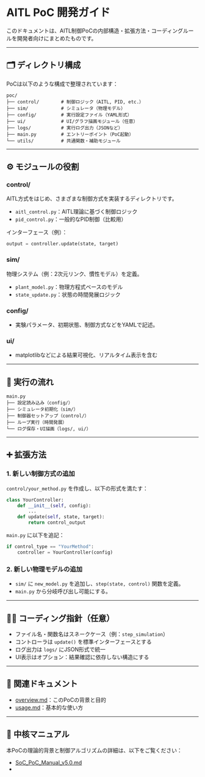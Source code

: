 # AITL PoC 開発ガイド

このドキュメントは、AITL制御PoCの内部構造・拡張方法・コーディングルールを開発者向けにまとめたものです。

---

## 🗂 ディレクトリ構成

PoCは以下のような構成で整理されています：

```
poc/
├── control/        # 制御ロジック（AITL, PID, etc.）
├── sim/            # シミュレータ（物理モデル）
├── config/         # 実行設定ファイル（YAML形式）
├── ui/             # UI/グラフ描画モジュール（任意）
├── logs/           # 実行ログ出力（JSONなど）
├── main.py         # エントリーポイント（PoC起動）
└── utils/          # 共通関数・補助モジュール
```

---

## ⚙️ モジュールの役割

### control/

AITL方式をはじめ、さまざまな制御方式を実装するディレクトリです。

- `aitl_control.py`：AITL理論に基づく制御ロジック
- `pid_control.py`：一般的なPID制御（比較用）

インターフェース（例）：

```python
output = controller.update(state, target)
```

### sim/

物理システム（例：2次元リンク、慣性モデル）を定義。

- `plant_model.py`：物理方程式ベースのモデル
- `state_update.py`：状態の時間発展ロジック

### config/

- 実験パラメータ、初期状態、制御方式などをYAMLで記述。

### ui/

- matplotlibなどによる結果可視化、リアルタイム表示を含む

---

## 🔁 実行の流れ

```
main.py
├── 設定読み込み（config/）
├── シミュレータ初期化（sim/）
├── 制御器セットアップ（control/）
├── ループ実行（時間発展）
└── ログ保存・UI描画（logs/, ui/）
```

---

## ➕ 拡張方法

### 1. 新しい制御方式の追加

`control/your_method.py` を作成し、以下の形式を満たす：

```python
class YourController:
    def __init__(self, config):
        ...
    def update(self, state, target):
        return control_output
```

`main.py` に以下を追記：

```python
if control_type == "YourMethod":
    controller = YourController(config)
```

### 2. 新しい物理モデルの追加

- `sim/` に `new_model.py` を追加し、`step(state, control)` 関数を定義。
- `main.py` から分岐呼び出し可能にする。

---

## 🧑‍💻 コーディング指針（任意）

- ファイル名・関数名はスネークケース（例：`step_simulation`）
- コントローラは `update()` を標準インターフェースとする
- ログ出力は `logs/` にJSON形式で統一
- UI表示はオプション：結果確認に依存しない構造にする

---

## 🔗 関連ドキュメント

- [overview.md](./overview.md)：このPoCの背景と目的  
- [usage.md](./usage.md)：基本的な使い方

---

## 📘 中核マニュアル

本PoCの理論的背景と制御アルゴリズムの詳細は、以下をご覧ください：

- [SoC_PoC_Manual_v5.0.md](./SoC_PoC_Manual_v5.0.md)
- 

